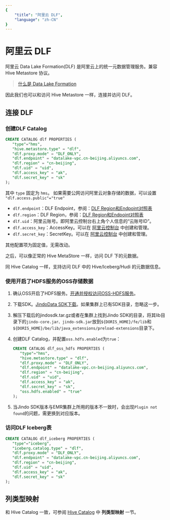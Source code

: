 ```yaml
---
{
    "title": "阿里云 DLF",
    "language": "zh-CN"
}
---
```


<!-- 
Licensed to the Apache Software Foundation (ASF) under one
or more contributor license agreements.  See the NOTICE file
distributed with this work for additional information
regarding copyright ownership.  The ASF licenses this file
to you under the Apache License, Version 2.0 (the
"License"); you may not use this file except in compliance
with the License.  You may obtain a copy of the License at

  http://www.apache.org/licenses/LICENSE-2.0

Unless required by applicable law or agreed to in writing,
software distributed under the License is distributed on an
"AS IS" BASIS, WITHOUT WARRANTIES OR CONDITIONS OF ANY
KIND, either express or implied.  See the License for the
specific language governing permissions and limitations
under the License.
-->


# 阿里云 DLF

阿里云 Data Lake Formation(DLF) 是阿里云上的统一元数据管理服务。兼容 Hive Metastore 协议。

> [什么是 Data Lake Formation](https://www.aliyun.com/product/bigdata/dlf)

因此我们也可以和访问 Hive Metastore 一样，连接并访问 DLF。

## 连接 DLF

### 创建DLF Catalog

```sql
CREATE CATALOG dlf PROPERTIES (
   "type"="hms",
   "hive.metastore.type" = "dlf",
   "dlf.proxy.mode" = "DLF_ONLY",
   "dlf.endpoint" = "datalake-vpc.cn-beijing.aliyuncs.com",
   "dlf.region" = "cn-beijing",
   "dlf.uid" = "uid",
   "dlf.access_key" = "ak",
   "dlf.secret_key" = "sk"
);
```

其中 `type` 固定为 `hms`。 如果需要公网访问阿里云对象存储的数据，可以设置 `"dlf.access.public"="true"`

* `dlf.endpoint`：DLF Endpoint，参阅：[DLF Region和Endpoint对照表](https://www.alibabacloud.com/help/zh/data-lake-formation/latest/regions-and-endpoints)
* `dlf.region`：DLF Region，参阅：[DLF Region和Endpoint对照表](https://www.alibabacloud.com/help/zh/data-lake-formation/latest/regions-and-endpoints)
* `dlf.uid`：阿里云账号。即阿里云控制台右上角个人信息的“云账号ID”。
* `dlf.access_key`：AccessKey。可以在 [阿里云控制台](https://ram.console.aliyun.com/manage/ak) 中创建和管理。
* `dlf.secret_key`：SecretKey。可以在 [阿里云控制台](https://ram.console.aliyun.com/manage/ak) 中创建和管理。

其他配置项为固定值，无需改动。

之后，可以像正常的 Hive MetaStore 一样，访问 DLF 下的元数据。

同 Hive Catalog 一样，支持访问 DLF 中的 Hive/Iceberg/Hudi 的元数据信息。

### 使用开启了HDFS服务的OSS存储数据

1. 确认OSS开启了HDFS服务。[开通并授权访问OSS-HDFS服务](https://help.aliyun.com/document_detail/419505.html?spm=a2c4g.2357115.0.i0)。
2. 下载SDK。[JindoData SDK下载](https://github.com/aliyun/alibabacloud-jindodata/blob/master/docs/user/5.x/5.0.0-beta7/jindodata_download.md)。如果集群上已有SDK目录，忽略这一步。
3. 解压下载后的jindosdk.tar.gz或者在集群上找到Jindo SDK的目录，将其lib目录下的`jindo-core.jar、jindo-sdk.jar`放到`${DORIS_HOME}/fe/lib`和`${DORIS_HOME}/be/lib/java_extensions/preload-extensions`目录下。
4. 创建DLF Catalog，并配置`oss.hdfs.enabled`为`true`：

    ```sql
    CREATE CATALOG dlf_oss_hdfs PROPERTIES (
       "type"="hms",
       "hive.metastore.type" = "dlf",
       "dlf.proxy.mode" = "DLF_ONLY",
       "dlf.endpoint" = "datalake-vpc.cn-beijing.aliyuncs.com",
       "dlf.region" = "cn-beijing",
       "dlf.uid" = "uid",
       "dlf.access_key" = "ak",
       "dlf.secret_key" = "sk",
       "oss.hdfs.enabled" = "true"
    );
    ```

5. 当Jindo SDK版本与EMR集群上所用的版本不一致时，会出现`Plugin not found`的问题，需更换到对应版本。

### 访问DLF Iceberg表

```sql
CREATE CATALOG dlf_iceberg PROPERTIES (
   "type"="iceberg",
   "iceberg.catalog.type" = "dlf",
   "dlf.proxy.mode" = "DLF_ONLY",
   "dlf.endpoint" = "datalake-vpc.cn-beijing.aliyuncs.com",
   "dlf.region" = "cn-beijing",
   "dlf.uid" = "uid",
   "dlf.access_key" = "ak",
   "dlf.secret_key" = "sk"
);
```

## 列类型映射

和 Hive Catalog 一致，可参阅 [Hive Catalog](./hive.md) 中 **列类型映射** 一节。

